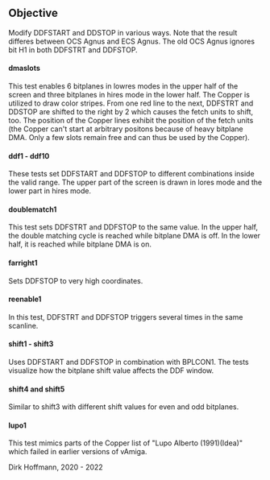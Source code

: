 ## Objective

Modify DDFSTART and DDSTOP in various ways. Note that the result differes between OCS Agnus and ECS Agnus. The old OCS Agnus ignores bit H1 in both DDFSTRT and DDFSTOP. 

#### dmaslots

This test enables 6 bitplanes in lowres modes in the upper half of the screen and three bitplanes in hires mode in the lower half. The Copper is utilized to draw color stripes. From one red line to the next, DDFSTRT and DDSTOP are shifted to the right by 2 which causes the fetch units to shift, too. The position of the Copper lines exhibit the position of the fetch units (the Copper can't start at arbitrary positons because of heavy bitplane DMA. Only a few slots remain free and can thus be used by the Copper).

#### ddf1 - ddf10

These tests set DDFSTART and DDFSTOP to different combinations inside the valid range. The upper part of the screen is drawn in lores mode and the lower part in hires mode.

#### doublematch1

This test sets DDFSTRT and DDFSTOP to the same value. In the upper half, the double matching cycle is reached while bitplane DMA is off. In the lower half, it is reached while bitplane DMA is on.

#### farright1

Sets DDFSTOP to very high coordinates.

#### reenable1

In this test, DDFSTRT and DDFSTOP triggers several times in the same scanline.

#### shift1 - shift3

Uses DDFSTART and DDFSTOP in combination with BPLCON1. The tests visualize how the bitplane shift value affects the DDF window.

#### shift4 and shift5

Similar to shift3 with different shift values for even and odd bitplanes.

#### lupo1

This test mimics parts of the Copper list of "Lupo Alberto (1991)(Idea)" which failed in earlier versions of vAmiga.


Dirk Hoffmann, 2020 - 2022
